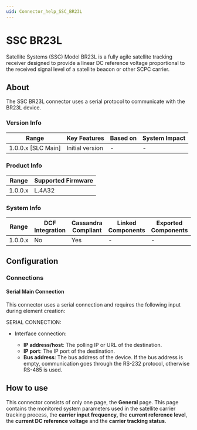 ```yaml
---
uid: Connector_help_SSC_BR23L
---
```


# SSC BR23L

Satellite Systems (SSC) Model BR23L is a fully agile satellite tracking receiver designed to provide a linear DC reference voltage proportional to the received signal level of a satellite beacon or other SCPC carrier.

## About

The SSC BR23L connector uses a serial protocol to communicate with the BR23L device.

### Version Info

| Range                | Key Features     | Based on     | System Impact     |
|----------------------|------------------|--------------|-------------------|
| 1.0.0.x [SLC Main]   | Initial version  | -            | -                 |

### Product Info

| Range     | Supported Firmware     |
|-----------|------------------------|
| 1.0.0.x   | L.4A32                 |

### System Info

| Range     | DCF Integration     | Cassandra Compliant     | Linked Components     | Exported Components     |
|-----------|---------------------|-------------------------|-----------------------|-------------------------|
| 1.0.0.x   | No                  | Yes                     | -                     | -                       |

## Configuration

### Connections

#### Serial Main Connection

This connector uses a serial connection and requires the following input during element creation:

SERIAL CONNECTION:

- Interface connection:

  - **IP address/host**: The polling IP or URL of the destination.
  - **IP port**: The IP port of the destination.
  - **Bus address**: The bus address of the device. If the bus address is empty, communication goes through the RS-232 protocol, otherwise RS-485 is used.

## How to use

This connector consists of only one page, the **General** page. This page contains the monitored system parameters used in the satellite carrier tracking process, the **carrier input frequency,** the **current reference level**, the **current DC reference voltage** and the **carrier tracking status**.
